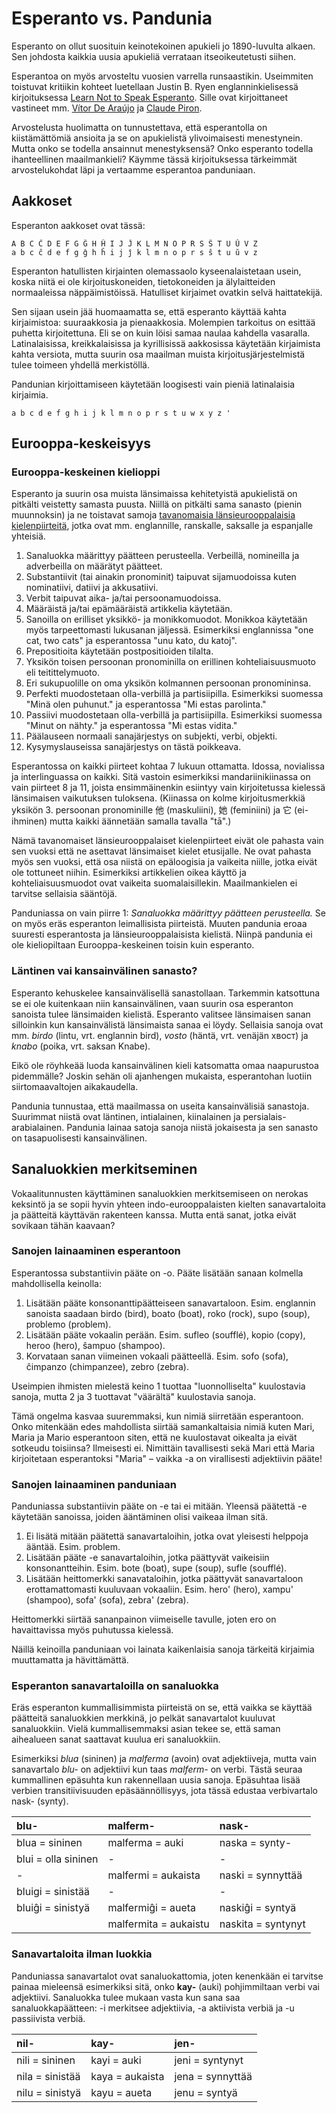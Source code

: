 # Esperanto vs. Pandunia

Esperanto on ollut suosituin keinotekoinen apukieli jo 1890-luvulta alkaen. Sen johdosta kaikkia uusia apukieliä verrataan itseoikeutetusti siihen.

Esperantoa on myös arvosteltu vuosien varrella runsaastikin. Useimmiten toistuvat kritiikin kohteet luetellaan Justin B. Ryen englanninkielisessä kirjoituksessa [Learn Not to Speak Esperanto](http://jbr.me.uk/ranto/index.html). Sille ovat kirjoittaneet vastineet mm. [Vítor De Araújo](https://elmord.org/misc/kontrauranto/) ja [Claude Piron](http://claudepiron.free.fr/articlesenanglais/why.htm).

Arvostelusta huolimatta on tunnustettava, että esperantolla on kiistämättömiä ansioita ja se on apukielistä ylivoimaisesti menestynein. Mutta onko se todella ansainnut menestyksensä? Onko esperanto todella ihanteellinen maailmankieli? Käymme tässä kirjoituksessa tärkeimmät arvostelukohdat läpi ja vertaamme esperantoa panduniaan.



## Aakkoset

Esperanton aakkoset ovat tässä:

    A B C Ĉ D E F G Ĝ H Ĥ I J Ĵ K L M N O P R S Ŝ T U Ŭ V Z
    a b c ĉ d e f g ĝ h ĥ i j ĵ k l m n o p r s ŝ t u ŭ v z

Esperanton hatullisten kirjainten olemassaolo kyseenalaistetaan usein, koska niitä ei ole kirjoituskoneiden, tietokoneiden ja älylaitteiden normaaleissa näppäimistöissä. Hatulliset kirjaimet ovatkin selvä haittatekijä.

Sen sijaan usein jää huomaamatta se, että esperanto käyttää kahta kirjaimistoa: suuraakkosia ja pienaakkosia. Molempien tarkoitus on esittää puhetta kirjoitettuna. Eli se on kuin löisi samaa naulaa kahdella vasaralla. Latinalaisissa, kreikkalaisissa ja kyrillisissä aakkosissa käytetään kirjaimista kahta versiota, mutta suurin osa maailman muista kirjoitusjärjestelmistä tulee toimeen yhdellä merkistöllä.

Pandunian kirjoittamiseen käytetään loogisesti vain pieniä latinalaisia kirjaimia.

    a b c d e f g h i j k l m n o p r s t u w x y z '



## Eurooppa-keskeisyys

### Eurooppa-keskeinen kielioppi

Esperanto ja suurin osa muista länsimaissa kehitetyistä apukielistä on pitkälti veistetty samasta puusta. Niillä on pitkälti sama sanasto (pienin muunnoksin) ja ne toistavat samoja [tavanomaisia länsieurooppalaisia kielenpiirteitä](http://www.joerg-rhiemeier.de/Conlang/sae.html), jotka ovat mm. englannille, ranskalle, saksalle ja espanjalle yhteisiä.

1. Sanaluokka määrittyy päätteen perusteella. Verbeillä, nomineilla ja adverbeilla on määrätyt päätteet.
2. Substantiivit (tai ainakin pronominit) taipuvat sijamuodoissa kuten nominatiivi, datiivi ja akkusatiivi.
3. Verbit taipuvat aika- ja/tai persoonamuodoissa.
4. Määräistä ja/tai epämääräistä artikkelia käytetään.
5. Sanoilla on erilliset yksikkö- ja monikkomuodot. Monikkoa käytetään myös tarpeettomasti lukusanan jäljessä. Esimerkiksi englannissa "one cat, two cats" ja esperantossa "unu kato, du katoj".
6. Prepositioita käytetään postpositioiden tilalta.
7. Yksikön toisen persoonan pronominilla on erillinen kohteliaisuusmuoto eli teitittelymuoto.
8. Eri sukupuolille on oma yksikön kolmannen persoonan pronomininsa.
9. Perfekti muodostetaan olla-verbillä ja partisiipilla. Esimerkiksi suomessa "Minä olen puhunut." ja esperantossa "Mi estas parolinta."
10. Passiivi muodostetaan olla-verbillä ja partisiipilla. Esimerkiksi suomessa "Minut on nähty." ja esperantossa "Mi estas vidita."
11. Päälauseen normaali sanajärjestys on subjekti, verbi, objekti.
12. Kysymyslauseissa sanajärjestys on tästä poikkeava.

Esperantossa on kaikki piirteet kohtaa 7 lukuun ottamatta. Idossa, novialissa ja interlinguassa on kaikki. Sitä vastoin esimerkiksi mandariinikiinassa on vain piirteet 8 ja 11, joista ensimmäinenkin esiintyy vain kirjoitetussa kielessä länsimaisen vaikutuksen tuloksena. (Kiinassa on kolme kirjoitusmerkkiä yksikön 3. persoonan pronominille 他 (maskuliini), 她 (feminiini) ja 它 (ei-ihminen) mutta kaikki äännetään samalla tavalla "tā".)

Nämä tavanomaiset länsieurooppalaiset kielenpiirteet eivät ole pahasta vain sen vuoksi että ne asettavat länsimaiset kielet etusijalle. Ne ovat pahasta myös sen vuoksi, että osa niistä on epäloogisia ja vaikeita niille, jotka eivät ole tottuneet niihin. Esimerkiksi artikkelien oikea käyttö ja kohteliaisuusmuodot ovat vaikeita suomalaisillekin. Maailmankielen ei tarvitse sellaisia sääntöjä.

Panduniassa on vain piirre 1: _Sanaluokka määrittyy päätteen perusteella._ Se on myös eräs esperanton leimallisista piirteistä. Muuten pandunia eroaa suuresti esperantosta ja länsieurooppalaisista kielistä. Niinpä pandunia ei ole kieliopiltaan Eurooppa-keskeinen toisin kuin esperanto.


### Läntinen vai kansainvälinen sanasto?

Esperanto kehuskelee kansainvälisellä sanastollaan. Tarkemmin katsottuna se ei ole kuitenkaan niin kansainvälinen, vaan suurin osa esperanton sanoista tulee länsimaiden kielistä. Esperanto valitsee länsimaisen sanan silloinkin kun kansainvälistä länsimaista sanaa ei löydy. Sellaisia sanoja ovat mm. _birdo_ (lintu, vrt. englannin bird), _vosto_ (häntä, vrt. venäjän хвост) ja _knabo_ (poika, vrt. saksan Knabe).

Eikö ole röyhkeää luoda kansainvälinen kieli katsomatta omaa naapurustoa pidemmälle? Joskin sehän oli ajanhengen mukaista, esperantohan luotiin siirtomaavaltojen aikakaudella.

Pandunia tunnustaa, että maailmassa on useita kansainvälisiä sanastoja. Suurimmat niistä ovat läntinen, intialainen, kiinalainen ja persialais-arabialainen. Pandunia lainaa satoja sanoja niistä jokaisesta ja sen sanasto on tasapuolisesti kansainvälinen.



## Sanaluokkien merkitseminen

Vokaalitunnusten käyttäminen sanaluokkien merkitsemiseen on nerokas keksintö ja se sopii hyvin yhteen indo-eurooppalaisten kielten sanavartaloita ja päätteitä käyttävän rakenteen kanssa. Mutta entä sanat, jotka eivät sovikaan tähän kaavaan?

### Sanojen lainaaminen esperantoon

Esperantossa substantiivin pääte on -o. Pääte lisätään sanaan kolmella mahdollisella keinolla:

1. Lisätään pääte konsonanttipäätteiseen sanavartaloon. Esim. englannin sanoista saadaan birdo (bird), boato (boat), roko (rock), supo (soup), problemo (problem).
2. Lisätään pääte vokaalin perään. Esim. sufleo (soufflé), kopio (copy), heroo (hero), ŝampuo (shampoo).
3. Korvataan sanan viimeinen vokaali päätteellä. Esim. sofo (sofa), ĉimpanzo (chimpanzee), zebro (zebra).

Useimpien ihmisten mielestä keino 1 tuottaa "luonnolliselta" kuulostavia sanoja, mutta 2 ja 3 tuottavat "väärältä" kuulostavia sanoja.

Tämä ongelma kasvaa suuremmaksi, kun nimiä siirretään esperantoon. Onko mitenkään edes mahdollista siirtää samankaltaisia nimiä kuten Mari, Maria ja Mario esperantoon siten, että ne kuulostavat oikealta ja eivät sotkeudu toisiinsa? Ilmeisesti ei. Nimittäin tavallisesti sekä Mari että Maria kirjoitetaan esperantoksi "Maria" – vaikka -a on virallisesti adjektiivin pääte!

### Sanojen lainaaminen panduniaan

Panduniassa substantiivin pääte on -e tai ei mitään. Yleensä päätettä -e käytetään sanoissa, joiden ääntäminen olisi vaikeaa ilman sitä.

1. Ei lisätä mitään päätettä sanavartaloihin, jotka ovat yleisesti helppoja ääntää. Esim. problem.
2. Lisätään pääte -e sanavartaloihin, jotka päättyvät vaikeisiin konsonantteihin. Esim. bote (boat), supe (soup), sufle (soufflé).
3. Lisätään heittomerkki sanavataloihin, jotka päättyvät sanavartaloon erottamattomasti kuuluvaan vokaaliin. Esim. hero' (hero), xampu' (shampoo), sofa' (sofa), zebra' (zebra).

Heittomerkki siirtää sananpainon viimeiselle tavulle, joten ero on havaittavissa myös puhutussa kielessä.

Näillä keinoilla panduniaan voi lainata kaikenlaisia sanoja tärkeitä kirjaimia muuttamatta ja hävittämättä.


### Esperanton sanavartaloilla on sanaluokka

Eräs esperanton kummallisimmista piirteistä on se, että vaikka se käyttää päätteitä sanaluokkien merkkinä, jo pelkät sanavartalot kuuluvat sanaluokkiin. Vielä kummallisemmaksi asian tekee se, että saman aihealueen sanat saattavat kuulua eri sanaluokkiin.

Esimerkiksi _blua_ (sininen) ja _malferma_ (avoin) ovat adjektiiveja, mutta vain sanavartalo _blu-_ on adjektiivi kun taas _malferm-_ on verbi. Tästä seuraa kummallinen epäsuhta kun rakennellaan uusia sanoja. Epäsuhtaa lisää verbien transitiivisuuden epäsäännöllisyys, jota tässä edustaa verbivartalo nask- (synty).

| blu-               | malferm-              | nask-                 |
|:-------------------|:----------------------|:----------------------|
| blua = sininen     | malferma = auki       | naska = synty-        |
| blui = olla sininen| -                     | -                     |
| -                  | malfermi = aukaista   | naski = synnyttää     |
| bluigi = sinistää  | -                     | -                     |
| bluiĝi = sinistyä  | malfermiĝi = aueta    | naskiĝi = syntyä      |
|                    | malfermita = aukaistu | naskita = syntynyt    |


### Sanavartaloita ilman luokkia

Panduniassa sanavartalot ovat sanaluokattomia, joten kenenkään ei tarvitse painaa mieleensä esimerkiksi sitä, onko  **kay-** (auki) pohjimmiltaan verbi vai adjektiivi. Sanaluokka tulee mukaan vasta kun sana saa sanaluokkapäätteen: -i merkitsee adjektiivia, -a aktiivista verbiä ja -u passiivista verbiä.

| nil-               | kay-              | jen-               |
|:-------------------|:------------------|:-------------------|
| nili = sininen     | kayi = auki       | jeni = syntynyt    |
| nila = sinistää    | kaya = aukaista   | jena = synnyttää   |
| nilu = sinistyä    | kayu = aueta      | jenu = syntyä      |



